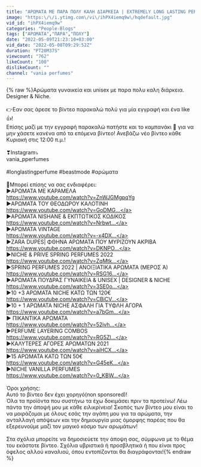```yaml
---
title: "ΑΡΩΜΑΤΑ ΜΕ ΠΑΡΑ ΠΟΛΥ ΚΑΛΗ ΔΙΑΡΚΕΙΑ | EXTREMELY LONG LASTING PERFUMES"
image: "https:\/\/i.ytimg.com\/vi\/ihPX4iemq9w\/hqdefault.jpg"
vid_id: "ihPX4iemq9w"
categories: "People-Blogs"
tags: ["ΑΡΩΜΑΤΑ","ΠΑΡΑ","ΠΟΛΥ"]
date: "2022-05-09T21:23:10+03:00"
vid_date: "2022-05-08T09:29:52Z"
duration: "PT20M37S"
viewcount: "762"
likeCount: "100"
dislikeCount: ""
channel: "vania perfumes"
---
```

{% raw %}Αρώματα γυναικεία και unisex με παρα πολυ καλη διάρκεια.<br />Designer &amp; Niche.<br /><br />👉Εαν σας άρεσε το βίντεο παρακαλώ πολύ για μία εγγραφή και ένα like 👍!<br />Επίσης μαζί με την εγγραφή παρακαλώ πατήστε και το καμπανάκι 🔔 για να μην χάσετε κανένα από τα επόμενα βίντεο! Ανεβάζω νέο βίντεο κάθε Κυριακή στις 12:00 π.μ.!<br /><br />❣Instagram⤵️<br />vania_pperfumes<br /><br />#longlastingperfume #beastmode #αρώματα <br /><br />📌Μπορεί επίσης να σας ενδιαφέρει:<br />▶️ΑΡΩΜΑΤΑ ΜΕ ΚΑΡΑΜΕΛΑ<br /><a rel="nofollow" target="blank" href="https://www.youtube.com/watch?v=ZnWJGMgpqYg">https://www.youtube.com/watch?v=ZnWJGMgpqYg</a><br />▶️ΑΡΩΜΑΤΑ ΤΟΥ ΘΕΟΔΩΡΟΥ ΚΑΛΟΤΙΝΗ<br /><a rel="nofollow" target="blank" href="https://www.youtube.com/watch?v=GoDMG...">https://www.youtube.com/watch?v=GoDMG...</a><br />▶️ΑΡΩΜΑΤΑ NISHANE &amp; ΕΚΠΤΩΤΙΚΟΣ ΚΩΔΙΚΟΣ<br /><a rel="nofollow" target="blank" href="https://www.youtube.com/watch?v=Nrbwt...">https://www.youtube.com/watch?v=Nrbwt...</a><br />▶️ΑΡΩΜΑΤΑ VINTAGE<br /><a rel="nofollow" target="blank" href="https://www.youtube.com/watch?v=-x4DX...">https://www.youtube.com/watch?v=-x4DX...</a><br />▶️ZARA DUPES| ΦΘΗΝΑ ΑΡΩΜΑΤΑ ΠΟΥ ΜΥΡΙΖΟΥΝ ΑΚΡΙΒΑ<br /><a rel="nofollow" target="blank" href="https://www.youtube.com/watch?v=DKNPO...">https://www.youtube.com/watch?v=DKNPO...</a><br />▶️NICHE &amp; PRIVE SPRING PERFUMES 2022<br /><a rel="nofollow" target="blank" href="https://www.youtube.com/watch?v=ZqMtk...">https://www.youtube.com/watch?v=ZqMtk...</a><br />▶️SPRING PERFUMES 2022 | ΑΝΟΙΞΙΑΤΙΚΑ ΑΡΩΜΑΤΑ (ΜΕΡΟΣ Ά)<br /><a rel="nofollow" target="blank" href="https://www.youtube.com/watch?v=RSG16...">https://www.youtube.com/watch?v=RSG16...</a><br />▶️ΑΡΩΜΑΤΑ ΠΟΥΔΡΑΣ ΓΥΝΑΙΚΕΙΑ &amp; UNISEX | DESIGNER &amp; NICHE<br /><a rel="nofollow" target="blank" href="https://www.youtube.com/watch?v=3SE0o...">https://www.youtube.com/watch?v=3SE0o...</a><br />▶️10 +3 ΑΡΩΜΑΤΑ NICHE ΚΑΤΩ ΤΩΝ 120€<br /><a rel="nofollow" target="blank" href="https://www.youtube.com/watch?v=CBiCV...">https://www.youtube.com/watch?v=CBiCV...</a><br />▶️10 + 1 ΑΡΩΜΑΤΑ NICHE ΑΣΦΑΛΗ ΓΙΑ ΤΥΦΛΗ ΑΓΟΡΑ<br /><a rel="nofollow" target="blank" href="https://www.youtube.com/watch?v=a7bGm...">https://www.youtube.com/watch?v=a7bGm...</a><br />▶️ ΠΙΚΑΝΤΙΚΑ ΑΡΩΜΑΤΑ<br /><a rel="nofollow" target="blank" href="https://www.youtube.com/watch?v=52ivh...">https://www.youtube.com/watch?v=52ivh...</a><br />▶️PERFUME LAYERING COMBOS<br /><a rel="nofollow" target="blank" href="https://www.youtube.com/watch?v=RG5Zl...">https://www.youtube.com/watch?v=RG5Zl...</a><br />▶️ΚΑΛΥΤΕΡΕΣ ΑΓΟΡΕΣ ΑΡΩΜΑΤΩΝ 2021<br /><a rel="nofollow" target="blank" href="https://www.youtube.com/watch?v=aiHCX...">https://www.youtube.com/watch?v=aiHCX...</a><br />▶️15 ΑΡΩΜΑΤΑ ΚΑΤΩ ΤΩΝ 50€<br /><a rel="nofollow" target="blank" href="https://www.youtube.com/watch?v=G45eK...">https://www.youtube.com/watch?v=G45eK...</a><br />▶️NICHE VANILLA PERFUMES<br /><a rel="nofollow" target="blank" href="https://www.youtube.com/watch?v=0_KBW...">https://www.youtube.com/watch?v=0_KBW...</a><br /><br />Όροι χρήσης:<br />Αυτό το βίντεο δεν έχει χορηγό(non sponsored)!<br />Όλα τα προϊόντα που συστήνω τα έχω δοκιμάσει πριν τα προτείνω! Λέω πάντα την άποψή μου με κάθε ειλικρίνεια! Σκοπός των βίντεο μου είναι το να μοιράζομαι με όλους εσάς την αγάπη μου για τα αρώματα, την ανταλλαγή απόψεων και την δημιουργία μιας όμορφης παρέας που θα εξερευνούμε μαζί τον μαγικό κόσμο των αρωμάτων!<br /><br />Στα σχόλια μπορείτε να δημοσιεύετε την άποψη σας, σύμφωνα με το θέμα του εκάστοτε βίντεο. Σχόλια υβριστικά ή προσβλητικά ή που είναι προς όφελος αλλού καναλιού, όπου εντοπίζονται θα διαγράφονται!{% endraw %}
